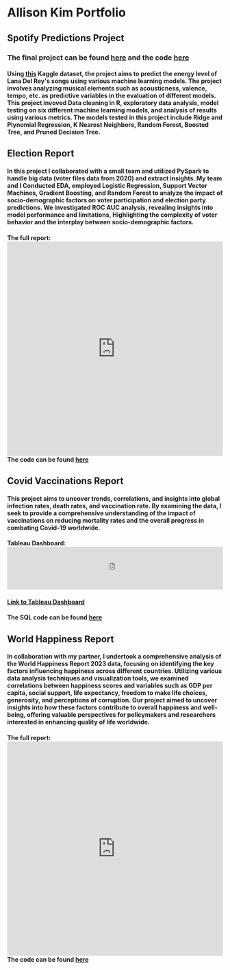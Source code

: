 # Allison Kim Portfolio
## Spotify Predictions Project
### The final project can be found [here](https://htmlpreview.github.io/?https://raw.githubusercontent.com/allison02kim/Lana-Del-Rey-Spotify/master/Final.html) and the code [here](https://github.com/allison02kim/Lana-Del-Rey-Spotify.git)

#### Using [this](https://www.kaggle.com/datasets/arthurboari/lana-del-rey-spotify-data) Kaggle dataset, the project aims to predict the energy level of Lana Del Rey's songs using various machine learning models. The project involves analyzing musical elements such as acousticness, valence, tempo, etc. as predictive variables in the evaluation of different models. This project invoved Data cleaning in R, exploratory data analysis, model testing on six different machine learning models, and analysis of results using various metrics. The models tested in this project include Ridge and Plynomial Regression, K Nearest Neighbors, Random Forest, Boosted Tree, and Pruned Decision Tree. 

## Election Report
#### In this project I collaborated with a small team and utilized PySpark to handle big data (voter files data from 2020) and extract insights. My team and I Conducted EDA, employed Logistic Regression, Support Vector Machines, Gradient Boosting, and Random Forest to analyze the impact of socio-demographic factors on voter participation and election party predictions. We investigated ROC AUC analysis, revealing insights into model performance and limitations, Highlighting the complexity of voter behavior and the interplay between socio-demographic factors. 
#### The full report: <embed src="https://allison02kim.github.io/folder/report.pdf" width="100%" height="500px"/> The code can be found [here](https://github.com/allison02kim/Election-Report.git)

## Covid Vaccinations Report
#### This project aims to uncover trends, correlations, and insights into global infection rates, death rates, and vaccination rate. By examining the data, I seek to provide a comprehensive understanding of the impact of vaccinations on reducing mortality rates and the overall progress in combating Covid-19 worldwide.
#### Tableau Dashboard: <embed src="https://allison02kim.github.io/folder/CovidDashboard.pdf" width="100%" height="100px"/>
#### [Link to Tableau Dashboard](https://public.tableau.com/views/CovidDashboard_17222812972120/Dashboard1?:language=en-US&:sid=&:redirect=auth&:display_count=n&:origin=viz_share_link)
#### The SQL code can be found [here](https://github.com/allison02kim/CovidProject.git)

## World Happiness Report
#### In collaboration with my partner, I undertook a comprehensive analysis of the World Happiness Report 2023 data, focusing on identifying the key factors influencing happiness across different countries. Utilizing various data analysis techniques and visualization tools, we examined correlations between happiness scores and variables such as GDP per capita, social support, life expectancy, freedom to make life choices, generosity, and perceptions of corruption. Our project aimed to uncover insights into how these factors contribute to overall happiness and well-being, offering valuable perspectives for policymakers and researchers interested in enhancing quality of life worldwide.
#### The full report: <embed src="https://allison02kim.github.io/folder/happinessreport.pdf" width="100%" height="500px"/> The code can be found [here](https://github.com/allison02kim/WorldHappinessReport.git)
